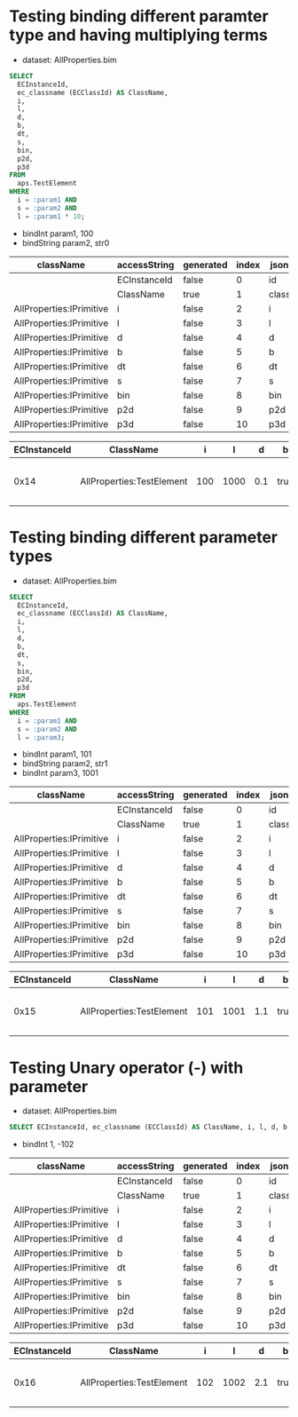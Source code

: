 # Testing binding different paramter type and having multiplying terms

- dataset: AllProperties.bim

```sql
SELECT
  ECInstanceId,
  ec_classname (ECClassId) AS ClassName,
  i,
  l,
  d,
  b,
  dt,
  s,
  bin,
  p2d,
  p3d
FROM
  aps.TestElement
WHERE
  i = :param1 AND
  s = :param2 AND
  l = :param1 * 10;
```

- bindInt param1, 100
- bindString param2, str0

| className                | accessString | generated | index | jsonName  | name         | extendedType | typeName | type     | originPropertyName |
| ------------------------ | ------------ | --------- | ----- | --------- | ------------ | ------------ | -------- | -------- | ------------------ |
|                          | ECInstanceId | false     | 0     | id        | ECInstanceId | Id           | long     | Id       | ECInstanceId       |
|                          | ClassName    | true      | 1     | className | ClassName    | undefined    | string   | String   | undefined          |
| AllProperties:IPrimitive | i            | false     | 2     | i         | i            | undefined    | int      | Int      | i                  |
| AllProperties:IPrimitive | l            | false     | 3     | l         | l            | undefined    | long     | Int64    | l                  |
| AllProperties:IPrimitive | d            | false     | 4     | d         | d            | undefined    | double   | Double   | d                  |
| AllProperties:IPrimitive | b            | false     | 5     | b         | b            | undefined    | boolean  | Boolean  | b                  |
| AllProperties:IPrimitive | dt           | false     | 6     | dt        | dt           | undefined    | dateTime | DateTime | dt                 |
| AllProperties:IPrimitive | s            | false     | 7     | s         | s            | undefined    | string   | String   | s                  |
| AllProperties:IPrimitive | bin          | false     | 8     | bin       | bin          | undefined    | binary   | Blob     | bin                |
| AllProperties:IPrimitive | p2d          | false     | 9     | p2d       | p2d          | undefined    | point2d  | Point2d  | p2d                |
| AllProperties:IPrimitive | p3d          | false     | 10    | p3d       | p3d          | undefined    | point3d  | Point3d  | p3d                |

| ECInstanceId | ClassName                 | i   | l    | d   | b    | dt                      | s    | bin        | p2d                     | p3d                            |
| ------------ | ------------------------- | --- | ---- | --- | ---- | ----------------------- | ---- | ---------- | ----------------------- | ------------------------------ |
| 0x14         | AllProperties:TestElement | 100 | 1000 | 0.1 | true | 2017-01-01T00:00:00.000 | str0 | BIN(1,2,3) | {"X": 1.034,"Y": 2.034} | {"X": -1,"Y": 2.3,"Z": 3.0001} |


# Testing binding different parameter types

- dataset: AllProperties.bim

```sql
SELECT
  ECInstanceId,
  ec_classname (ECClassId) AS ClassName,
  i,
  l,
  d,
  b,
  dt,
  s,
  bin,
  p2d,
  p3d
FROM
  aps.TestElement
WHERE
  i = :param1 AND
  s = :param2 AND
  l = :param3;
```

- bindInt param1, 101
- bindString param2, str1
- bindInt param3, 1001

| className                | accessString | generated | index | jsonName  | name         | extendedType | typeName | type     | originPropertyName |
| ------------------------ | ------------ | --------- | ----- | --------- | ------------ | ------------ | -------- | -------- | ------------------ |
|                          | ECInstanceId | false     | 0     | id        | ECInstanceId | Id           | long     | Id       | ECInstanceId       |
|                          | ClassName    | true      | 1     | className | ClassName    | undefined    | string   | String   | undefined          |
| AllProperties:IPrimitive | i            | false     | 2     | i         | i            | undefined    | int      | Int      | i                  |
| AllProperties:IPrimitive | l            | false     | 3     | l         | l            | undefined    | long     | Int64    | l                  |
| AllProperties:IPrimitive | d            | false     | 4     | d         | d            | undefined    | double   | Double   | d                  |
| AllProperties:IPrimitive | b            | false     | 5     | b         | b            | undefined    | boolean  | Boolean  | b                  |
| AllProperties:IPrimitive | dt           | false     | 6     | dt        | dt           | undefined    | dateTime | DateTime | dt                 |
| AllProperties:IPrimitive | s            | false     | 7     | s         | s            | undefined    | string   | String   | s                  |
| AllProperties:IPrimitive | bin          | false     | 8     | bin       | bin          | undefined    | binary   | Blob     | bin                |
| AllProperties:IPrimitive | p2d          | false     | 9     | p2d       | p2d          | undefined    | point2d  | Point2d  | p2d                |
| AllProperties:IPrimitive | p3d          | false     | 10    | p3d       | p3d          | undefined    | point3d  | Point3d  | p3d                |

| ECInstanceId | ClassName                 | i   | l    | d   | b    | dt                      | s    | bin                                | p2d                         | p3d                                      |
| ------------ | ------------------------- | --- | ---- | --- | ---- | ----------------------- | ---- | ---------------------------------- | --------------------------- | ---------------------------------------- |
| 0x15         | AllProperties:TestElement | 101 | 1001 | 1.1 | true | 2010-01-01T11:11:11.000 | str1 | BIN(11,21,31,34,53,21,14,14,55,22) | {"X": 1111.11,"Y": 2222.22} | {"X": -111.11,"Y": -222.22,"Z": -333.33} |

# Testing Unary operator (-) with parameter

- dataset: AllProperties.bim

```sql
SELECT ECInstanceId, ec_classname (ECClassId) AS ClassName, i, l, d, b, dt, s, bin, p2d, p3d FROM aps.TestElement WHERE i = -?
```

- bindInt 1, -102

| className                | accessString | generated | index | jsonName  | name         | extendedType | typeName | type     | originPropertyName |
| ------------------------ | ------------ | --------- | ----- | --------- | ------------ | ------------ | -------- | -------- | ------------------ |
|                          | ECInstanceId | false     | 0     | id        | ECInstanceId | Id           | long     | Id       | ECInstanceId       |
|                          | ClassName    | true      | 1     | className | ClassName    | undefined    | string   | String   | undefined          |
| AllProperties:IPrimitive | i            | false     | 2     | i         | i            | undefined    | int      | Int      | i                  |
| AllProperties:IPrimitive | l            | false     | 3     | l         | l            | undefined    | long     | Int64    | l                  |
| AllProperties:IPrimitive | d            | false     | 4     | d         | d            | undefined    | double   | Double   | d                  |
| AllProperties:IPrimitive | b            | false     | 5     | b         | b            | undefined    | boolean  | Boolean  | b                  |
| AllProperties:IPrimitive | dt           | false     | 6     | dt        | dt           | undefined    | dateTime | DateTime | dt                 |
| AllProperties:IPrimitive | s            | false     | 7     | s         | s            | undefined    | string   | String   | s                  |
| AllProperties:IPrimitive | bin          | false     | 8     | bin       | bin          | undefined    | binary   | Blob     | bin                |
| AllProperties:IPrimitive | p2d          | false     | 9     | p2d       | p2d          | undefined    | point2d  | Point2d  | p2d                |
| AllProperties:IPrimitive | p3d          | false     | 10    | p3d       | p3d          | undefined    | point3d  | Point3d  | p3d                |

| ECInstanceId | ClassName                 | i   | l    | d   | b    | dt                      | s    | bin        | p2d                     | p3d                            |
| ------------ | ------------------------- | --- | ---- | --- | ---- | ----------------------- | ---- | ---------- | ----------------------- | ------------------------------ |
| 0x16         | AllProperties:TestElement | 102 | 1002 | 2.1 | true | 2017-01-01T00:00:00.000 | str2 | BIN(1,2,3) | {"X": 1.034,"Y": 2.034} | {"X": -1,"Y": 2.3,"Z": 3.0001} |
